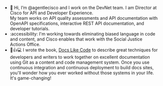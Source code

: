 - 👋 Hi, I’m @agentlecisco and I work on the DevNet team. I am Director at Cisco for API and Developer Experience.  
     My team works on API quality assessments and API documentation with OpenAPI specifications, interactive REST
     API documentation, and developer tutorials. 
- :accessibility:  I'm working towards eliminating biased language in code and content, and Cisco enables that work with the Social Justice Actions Office. 
- 📗👍💻 I wrote the book, [Docs Like Code](https://docslikecode/book/) to describe great techniques for developers and writers to work together
     on excellent documentation using Git as a content and code management system. Once you use continuous integration and continuous 
     deployment to build docs sites, you'll wonder how you ever worked without those systems in your life. It's game-changing!

<!---
agentlecisco/agentlecisco is a ✨ special ✨ repository because its `README.md` (this file) appears on your GitHub profile.
You can click the Preview link to take a look at your changes.
--->
